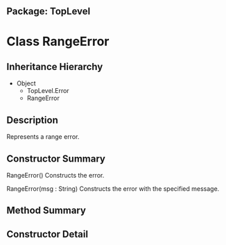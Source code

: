 ## Package: TopLevel

# Class RangeError

## Inheritance Hierarchy

- Object
  - TopLevel.Error
  - RangeError

## Description

Represents a range error.

## Constructor Summary

RangeError() Constructs the error.

RangeError(msg : String) Constructs the error with the specified message.

## Method Summary

## Constructor Detail
